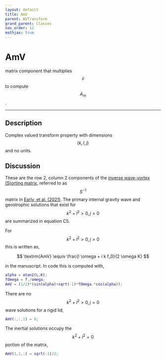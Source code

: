 ```yaml
---
layout: default
title: AmV
parent: WVTransform
grand_parent: Classes
nav_order: 12
mathjax: true
---
```


#  AmV

matrix component that multiplies $$\tilde{v}$$ to compute $$A_m$$.


---

## Description
Complex valued transform property with dimensions $$(k,l,j)$$ and no units.

## Discussion

These are the row 2, column 2 components of the [inverse wave-vortex (S)orting matrix](/mathematical-introduction/transformations.html), referred to as $$S^{-1}$$ matrix in [Early, et al. (2021)](https://doi.org/10.1017/jfm.2020.995). The primary internal gravity wave and geostrophic solutions that exist for $$k^2+l^2>0, j>0$$ are summarized in equation C5.

For $$k^2+l^2>0, j>0$$ this is written as,

$$
\textrm{AmV} \equiv \frac{l \omega + i k f_0}{2 \omega K}
$$

in the manuscript. In code this is computed with,

```matlab
alpha = atan2(L,K);
fOmega = f./omega;
AmV = (1/2)*(sin(alpha)+sqrt(-1)*fOmega.*cos(alpha));
```

There are no $$k^2+l^2>0, j=0$$ wave solutions for a rigid lid,

```matlab
AmV(:,:,1) = 0;
```

The inertial solutions occupy the $$k^2+l^2=0$$ portion of the matrix,

```matlab
AmV(1,1,:) = sqrt(-1)/2;
```

